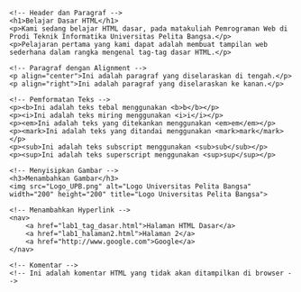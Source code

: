 <!DOCTYPE html>
<html lang="id">
<head>
    <meta charset="UTF-8">
    <meta name="viewport" content="width=device-width, initial-scale=1.0">
    <meta name="author" content="Nama Kamu">
    <title>Praktikum HTML Dasar</title>
</head>
<body>

    <!-- Header dan Paragraf -->
    <h1>Belajar Dasar HTML</h1>
    <p>Kami sedang belajar HTML dasar, pada matakuliah Pemrograman Web di Prodi Teknik Informatika Universitas Pelita Bangsa.</p>
    <p>Pelajaran pertama yang kami dapat adalah membuat tampilan web sederhana dalam rangka mengenal tag-tag dasar HTML.</p>

    <!-- Paragraf dengan Alignment -->
    <p align="center">Ini adalah paragraf yang diselaraskan di tengah.</p>
    <p align="right">Ini adalah paragraf yang diselaraskan ke kanan.</p>

    <!-- Pemformatan Teks -->
    <p><b>Ini adalah teks tebal menggunakan <b>b</b></p>
    <p><i>Ini adalah teks miring menggunakan <i>i</i></p>
    <p><em>Ini adalah teks yang ditekankan menggunakan <em>em</em></p>
    <p><mark>Ini adalah teks yang ditandai menggunakan <mark>mark</mark></p>
    <p><sub>Ini adalah teks subscript menggunakan <sub>sub</sub></p>
    <p><sup>Ini adalah teks superscript menggunakan <sup>sup</sup></p>

    <!-- Menyisipkan Gambar -->
    <h3>Menambahkan Gambar</h3>
    <img src="Logo_UPB.png" alt="Logo Universitas Pelita Bangsa" width="200" height="200" title="Logo Universitas Pelita Bangsa">

    <!-- Menambahkan Hyperlink -->
    <nav>
        <a href="lab1_tag_dasar.html">Halaman HTML Dasar</a>
        <a href="lab1_halaman2.html">Halaman 2</a>
        <a href="http://www.google.com">Google</a>
    </nav>

    <!-- Komentar -->
    <!-- Ini adalah komentar HTML yang tidak akan ditampilkan di browser -->

</body>
</html>
